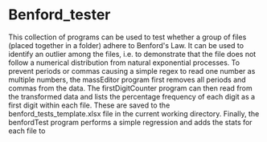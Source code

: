 # Benford_tester
This collection of programs can be used to test whether a group of files (placed together in a folder) adhere to Benford's Law. It can be used to identify an outlier among the files, i.e. to demonstrate that the file does not follow a numerical distribution from natural exponential processes.
To prevent periods or commas causing a simple regex to read one number as multiple numbers, the massEditor program first removes all periods and commas from the data.
The firstDigitCounter program can then read from the transformed data and lists the percentage frequency of each digit as a first digit within each file. These are saved to the benford_tests_template.xlsx file in the current working directory.
Finally, the benfordTest program performs a simple regression and adds the stats for each file to 
